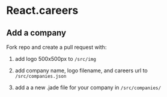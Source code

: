 # React.careers

## Add a company
Fork repo and create a pull request with:

1. add logo 500x500px to `/src/img`

2. add company name, logo filename, and careers url to `/src/companies.json`

3. add a a new .jade file for your company in `/src/companies/`
